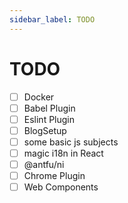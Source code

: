 ```yaml
---
sidebar_label: TODO
---
```


# TODO

- [ ] Docker
- [ ] Babel Plugin
- [ ] Eslint Plugin
- [ ] BlogSetup
- [ ] some basic js subjects
- [ ] magic i18n in React
- [ ] @antfu/ni
- [ ] Chrome Plugin
- [ ] Web Components